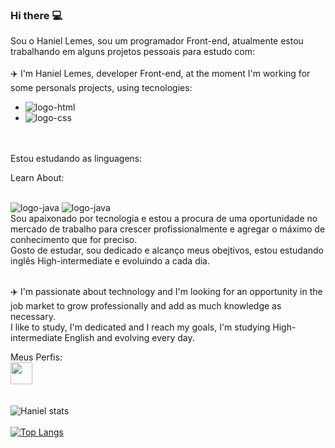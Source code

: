### Hi there :computer:

Sou o Haniel Lemes, sou um programador Front-end, atualmente estou trabalhando em alguns projetos pessoais para estudo com:
<br>
<br>
 :airplane: I'm Haniel Lemes, developer Front-end, at the moment I'm working for some personals projects, using tecnologies:
<br>
- <img src="https://img.shields.io/badge/HTML-239120?style=for-the-badge&logo=html5&logoColor=white" alt="logo-html"/>
- <img src="https://img.shields.io/badge/CSS-239120?&style=for-the-badge&logo=css3&logoColor=white" alt="logo-css"/>
<br>
<br>
Estou estudando as linguagens:
<p>Learn About:</p>
<br>
<img src="https://img.shields.io/badge/JavaScript-323330?style=for-the-badge&logo=javascript&logoColor=F7DF1E" alt="logo-java">
<img src="https://img.shields.io/badge/React-20232A?style=for-the-badge&logo=react&logoColor=61DAFB" alt="logo-java"/>
<br>
Sou apaixonado por tecnologia e estou a procura de uma oportunidade no mercado de trabalho para crescer profissionalmente e agregar o máximo de conhecimento que for preciso.
<br>
  Gosto de estudar, sou dedicado e alcanço meus obejtivos, estou estudando inglês High-intermediate e evoluindo a cada dia.
<br>
<br>

 :airplane: I'm passionate about technology and I'm looking for an opportunity in the job market to grow professionally and add as much knowledge as necessary. 
 <br>
 I like to study, I'm dedicated and I reach my goals, I'm studying High-intermediate English and evolving every day.
<br>

Meus Perfis:
<br>
<a href="https://www.linkedin.com/in/haniel-lemes-zangirolami-621a58207/" target="_blank"> <img src="https://t.ctcdn.com.br/09Y6BbLFxNn7XGCYRGzEI0p0oy8=/400x400/smart/filters:format(webp)/i490027.jpeg" height="35px"> <a/>
<br>
<br>


![Haniel stats](https://github-readme-stats.vercel.app/api?username=Hanielss&show_icons=true&theme=transparent)
<br>
<br>
[![Top Langs](https://github-readme-stats.vercel.app/api/top-langs/?username=hanielss&layout=donut-vertical)](https://github.com/anuraghazra/github-readme-stats)




